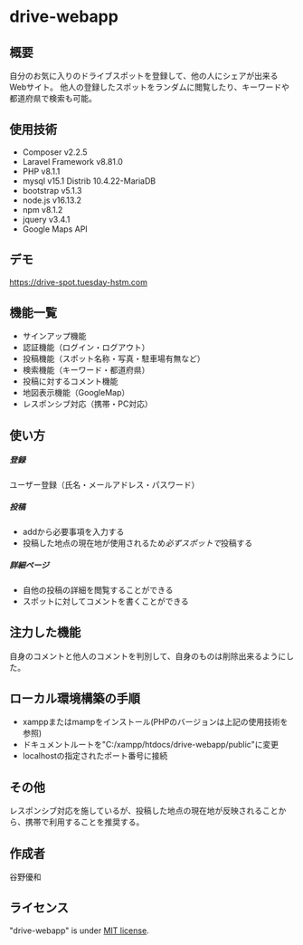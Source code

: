 # drive-webapp

## 概要
自分のお気に入りのドライブスポットを登録して、他の人にシェアが出来るWebサイト。
他人の登録したスポットをランダムに閲覧したり、キーワードや都道府県で検索も可能。

## 使用技術
* Composer v2.2.5
* Laravel Framework v8.81.0
* PHP v8.1.1
* mysql v15.1 Distrib 10.4.22-MariaDB
* bootstrap v5.1.3
* node.js v16.13.2
* npm v8.1.2
* jquery v3.4.1
* Google Maps API

## デモ

<https://drive-spot.tuesday-hstm.com>

## 機能一覧
* サインアップ機能
* 認証機能（ログイン・ログアウト）
* 投稿機能（スポット名称・写真・駐車場有無など）
* 検索機能（キーワード・都道府県）
* 投稿に対するコメント機能
* 地図表示機能（GoogleMap）
* レスポンシブ対応（携帯・PC対応）

## 使い方
##### 登録
ユーザー登録（氏名・メールアドレス・パスワード）
##### 投稿
* addから必要事項を入力する
* 投稿した地点の現在地が使用されるため*必ずスポットで*投稿する
##### 詳細ページ
* 自他の投稿の詳細を閲覧することができる
* スポットに対してコメントを書くことができる

## 注力した機能
自身のコメントと他人のコメントを判別して、自身のものは削除出来るようにした。

## ローカル環境構築の手順
* xamppまたはmampをインストール(PHPのバージョンは上記の使用技術を参照)
* ドキュメントルートを"C:/xampp/htdocs/drive-webapp/public"に変更
* localhostの指定されたポート番号に接続

## その他
レスポンシブ対応を施しているが、投稿した地点の現在地が反映されることから、携帯で利用することを推奨する。

## 作成者
谷野優和

## ライセンス
"drive-webapp" is under [MIT license](https://en.wikipedia.org/wiki/MIT_License).